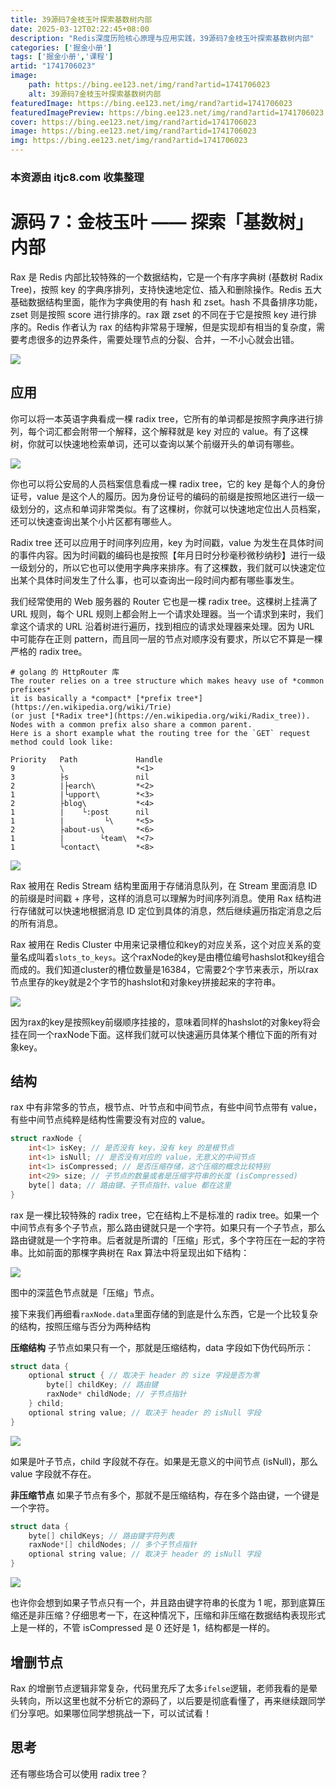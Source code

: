 ```yaml
---
title: 39源码7金枝玉叶探索基数树内部
date: 2025-03-12T02:22:45+08:00
description: "Redis深度历险核心原理与应用实践，39源码7金枝玉叶探索基数树内部"
categories: ['掘金小册']
tags: ['掘金小册','课程']
artid: "1741706023"
image:
    path: https://bing.ee123.net/img/rand?artid=1741706023
    alt: 39源码7金枝玉叶探索基数树内部
featuredImage: https://bing.ee123.net/img/rand?artid=1741706023
featuredImagePreview: https://bing.ee123.net/img/rand?artid=1741706023
cover: https://bing.ee123.net/img/rand?artid=1741706023
image: https://bing.ee123.net/img/rand?artid=1741706023
img: https://bing.ee123.net/img/rand?artid=1741706023
---
```


### 本资源由 itjc8.com 收集整理
# 源码 7：金枝玉叶 —— 探索「基数树」内部

Rax 是 Redis 内部比较特殊的一个数据结构，它是一个有序字典树 (基数树 Radix Tree)，按照 key 的字典序排列，支持快速地定位、插入和删除操作。Redis 五大基础数据结构里面，能作为字典使用的有 hash 和 zset。hash 不具备排序功能，zset 则是按照 score 进行排序的。rax 跟 zset 的不同在于它是按照 key 进行排序的。Redis 作者认为 rax 的结构非常易于理解，但是实现却有相当的复杂度，需要考虑很多的边界条件，需要处理节点的分裂、合并，一不小心就会出错。

![](https://user-gold-cdn.xitu.io/2018/7/29/164e6638d182d063?w=1398&h=428&f=png&s=51175)

## 应用

你可以将一本英语字典看成一棵 radix tree，它所有的单词都是按照字典序进行排列，每个词汇都会附带一个解释，这个解释就是 key 对应的 value。有了这棵树，你就可以快速地检索单词，还可以查询以某个前缀开头的单词有哪些。

![](https://user-gold-cdn.xitu.io/2018/7/30/164e913c11c441ec?w=536&h=400&f=png&s=33470)

你也可以将公安局的人员档案信息看成一棵 radix tree，它的 key 是每个人的身份证号，value 是这个人的履历。因为身份证号的编码的前缀是按照地区进行一级一级划分的，这点和单词非常类似。有了这棵树，你就可以快速地定位出人员档案，还可以快速查询出某个小片区都有哪些人。

Radix tree 还可以应用于时间序列应用，key 为时间戳，value 为发生在具体时间的事件内容。因为时间戳的编码也是按照【年月日时分秒毫秒微秒纳秒】进行一级一级划分的，所以它也可以使用字典序来排序。有了这棵数，我们就可以快速定位出某个具体时间发生了什么事，也可以查询出一段时间内都有哪些事发生。

我们经常使用的 Web 服务器的 Router 它也是一棵 radix tree。这棵树上挂满了 URL 规则，每个 URL 规则上都会附上一个请求处理器。当一个请求到来时，我们拿这个请求的 URL 沿着树进行遍历，找到相应的请求处理器来处理。因为 URL 中可能存在正则 pattern，而且同一层的节点对顺序没有要求，所以它不算是一棵严格的 radix tree。
```
# golang 的 HttpRouter 库
The router relies on a tree structure which makes heavy use of *common prefixes*
it is basically a *compact* [*prefix tree*](https://en.wikipedia.org/wiki/Trie) 
(or just [*Radix tree*](https://en.wikipedia.org/wiki/Radix_tree)). 
Nodes with a common prefix also share a common parent. 
Here is a short example what the routing tree for the `GET` request method could look like:

Priority   Path             Handle
9          \                *<1>
3          ├s               nil
2          |├earch\         *<2>
1          |└upport\        *<3>
2          ├blog\           *<4>
1          |    └:post      nil
1          |         └\     *<5>
2          ├about-us\       *<6>
1          |        └team\  *<7>
1          └contact\        *<8>
```

![](https://user-gold-cdn.xitu.io/2018/7/29/164e677416f3c865?w=1114&h=810&f=png&s=184182)

Rax 被用在 Redis Stream 结构里面用于存储消息队列，在 Stream 里面消息 ID 的前缀是时间戳 + 序号，这样的消息可以理解为时间序列消息。使用 Rax 结构进行存储就可以快速地根据消息 ID 定位到具体的消息，然后继续遍历指定消息之后的所有消息。

Rax 被用在 Redis Cluster 中用来记录槽位和key的对应关系，这个对应关系的变量名成叫着`slots_to_keys`。这个raxNode的key是由槽位编号hashslot和key组合而成的。我们知道cluster的槽位数量是16384，它需要2个字节来表示，所以rax节点里存的key就是2个字节的hashslot和对象key拼接起来的字符串。

![](https://user-gold-cdn.xitu.io/2018/8/7/16513a606ebecb05?w=646&h=66&f=png&s=7952)

因为rax的key是按照key前缀顺序挂接的，意味着同样的hashslot的对象key将会挂在同一个raxNode下面。这样我们就可以快速遍历具体某个槽位下面的所有对象key。


## 结构

rax 中有非常多的节点，根节点、叶节点和中间节点，有些中间节点带有 value，有些中间节点纯粹是结构性需要没有对应的 value。

```c
struct raxNode {
    int<1> isKey; // 是否没有 key，没有 key 的是根节点
    int<1> isNull; // 是否没有对应的 value，无意义的中间节点
    int<1> isCompressed; // 是否压缩存储，这个压缩的概念比较特别
    int<29> size; // 子节点的数量或者是压缩字符串的长度 (isCompressed)
    byte[] data; // 路由键、子节点指针、value 都在这里
}
```
rax 是一棵比较特殊的 radix tree，它在结构上不是标准的 radix tree。如果一个中间节点有多个子节点，那么路由键就只是一个字符。如果只有一个子节点，那么路由键就是一个字符串。后者就是所谓的「压缩」形式，多个字符压在一起的字符串。比如前面的那棵字典树在 Rax 算法中将呈现出如下结构：

![](https://user-gold-cdn.xitu.io/2018/7/30/164e916ab956ec46?w=497&h=478&f=png&s=37646)

图中的深蓝色节点就是「压缩」节点。

接下来我们再细看`raxNode.data`里面存储的到底是什么东西，它是一个比较复杂的结构，按照压缩与否分为两种结构

**压缩结构** 子节点如果只有一个，那就是压缩结构，data 字段如下伪代码所示：
```c
struct data {
    optional struct { // 取决于 header 的 size 字段是否为零
        byte[] childKey; // 路由键
        raxNode* childNode; // 子节点指针
    } child;
    optional string value; // 取决于 header 的 isNull 字段
}
```

![](https://user-gold-cdn.xitu.io/2018/7/30/164e94892c9df020?w=634&h=344&f=png&s=22925)

如果是叶子节点，child 字段就不存在。如果是无意义的中间节点 (isNull)，那么 value 字段就不存在。

**非压缩节点** 如果子节点有多个，那就不是压缩结构，存在多个路由键，一个键是一个字符。
```c
struct data {
    byte[] childKeys; // 路由键字符列表
    raxNode*[] childNodes; // 多个子节点指针
    optional string value; // 取决于 header 的 isNull 字段
}
```

![](https://user-gold-cdn.xitu.io/2018/7/30/164e948b0d64b69f?w=755&h=431&f=png&s=29746)

也许你会想到如果子节点只有一个，并且路由键字符串的长度为 1 呢，那到底算压缩还是非压缩？仔细思考一下，在这种情况下，压缩和非压缩在数据结构表现形式上是一样的，不管 isCompressed 是 0 还好是 1，结构都是一样的。


## 增删节点

Rax 的增删节点逻辑非常复杂，代码里充斥了太多`ifelse`逻辑，老师我看的是晕头转向，所以这里也就不分析它的源码了，以后要是彻底看懂了，再来继续跟同学们分享吧。如果哪位同学想挑战一下，可以试试看！

## 思考

还有哪些场合可以使用 radix tree？